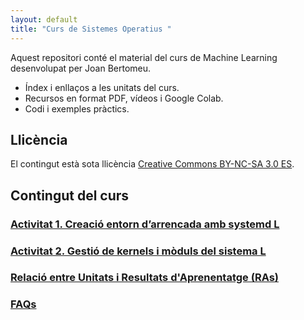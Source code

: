 ```yaml
---
layout: default
title: "Curs de Sistemes Operatius "
---
```


Aquest repositori conté el material del curs de Machine Learning desenvolupat per Joan Bertomeu.

- Índex i enllaços a les unitats del curs.
- Recursos en format PDF, vídeos i Google Colab.
- Codi i exemples pràctics.

## Llicència

El contingut està sota llicència [Creative Commons BY-NC-SA 3.0 ES](LICENSE.md).

## Contingut del curs

### [Activitat 1. Creació entorn d’arrencada amb systemd L](unidad1/unidad1.md)  
### [Activitat 2. Gestió de kernels i mòduls del sistema L](unidad2/unidad2.md)  

### [Relació entre Unitats i Resultats d'Aprenentatge (RAs)](ras.md)  

### [FAQs](faqs/faqs.md)  
